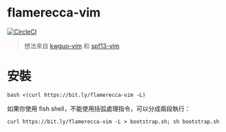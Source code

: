 # flamerecca-vim

[![CircleCI](https://circleci.com/gh/flamerecca/flamerecca-vim.svg?style=shield)](https://circleci.com/gh/flamerecca/flamerecca-vim)

> 想法來自 [kwguo-vim](https://github.com/shana0440/kwguo-vim/) 和 [spf13-vim](https://github.com/spf13/spf13-vim)

# 安裝

`bash <(curl https://bit.ly/flamerecca-vim -L)`

如果你使用 fish shell，不能使用括弧處理指令，可以分成兩段執行：

`curl https://bit.ly/flamerecca-vim -L > bootstrap.sh; sh bootstrap.sh`
